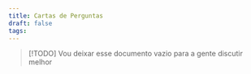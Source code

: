 ```yaml
---
title: Cartas de Perguntas
draft: false
tags:
---
```


>[!TODO]
>Vou deixar esse documento vazio para a gente discutir melhor

